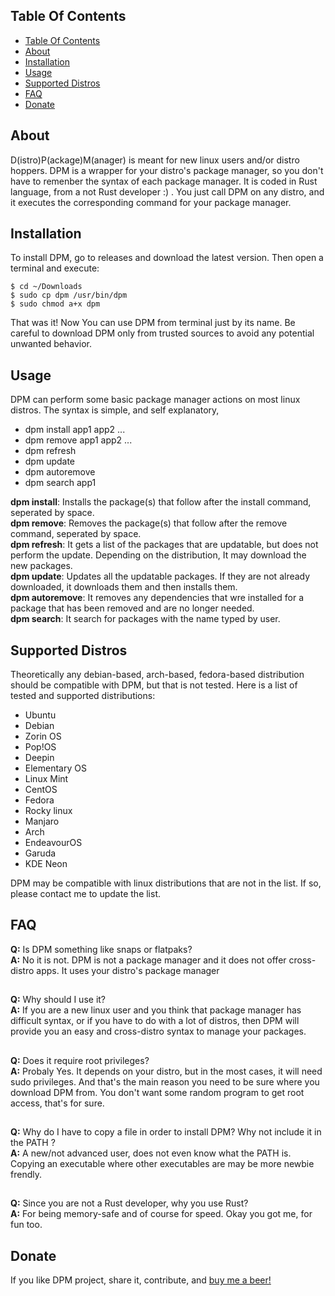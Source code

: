 ## Table Of Contents
- [Table Of Contents](#table-of-contents)
- [About](#about)
- [Installation](#installation)
- [Usage](#usage)
- [Supported Distros](#supported-distros)
- [FAQ](#faq)
- [Donate](#donate)
  
## About
D(istro)P(ackage)M(anager) is meant for new linux users and/or distro hoppers.
DPM is a wrapper for your distro's package manager, so you don't have to remenber 
the syntax of each package manager. It is coded in Rust language, from a not Rust developer :) . 
You just call DPM on any distro, and it executes the corresponding command for your package manager.
	
## Installation
To install DPM, go to releases and download the latest version. Then open a terminal and execute:

```
$ cd ~/Downloads
$ sudo cp dpm /usr/bin/dpm
$ sudo chmod a+x dpm
```
That was it! Now You can use DPM from terminal just by its name.
Be careful to download DPM only from trusted sources to avoid any potential unwanted behavior.

## Usage
DPM can perform some basic package manager actions on most linux distros.
The syntax is simple, and self explanatory, 
* dpm install app1 app2 ...
* dpm remove app1 app2 ...
* dpm refresh
* dpm update
* dpm autoremove
* dpm search app1

**dpm install**: Installs the package(s) that follow after the install command, seperated by space.<br />
**dpm remove**:  Removes the package(s) that follow after the remove command, seperated by space.<br />
**dpm refresh**: It gets a list of the packages that are updatable, but does not perform the update. Depending on the distribution, It may download the new packages.<br />
**dpm update**: Updates all the updatable packages. If they are not already downloaded, it downloads them and then installs them.<br />
**dpm autoremove**: It removes any dependencies that wre installed for a package that has been removed and are no longer needed.<br />
**dpm search**: It search for packages with the name typed by user.<br />


## Supported Distros
Theoretically any debian-based, arch-based, fedora-based distribution should be compatible with DPM,
but that is not tested. Here is a list of tested and supported distributions:
* Ubuntu
* Debian
* Zorin OS
* Pop!OS
* Deepin
* Elementary OS
* Linux Mint
* CentOS
* Fedora
* Rocky linux
* Manjaro
* Arch
* EndeavourOS
* Garuda
* KDE Neon

DPM may be compatible with linux distributions that are not in the list. If so, please contact me to update the list.
## FAQ
**Q:** Is DPM something like snaps or flatpaks?<br />
**A:** No it is not. DPM is not a package manager and it does not offer cross-distro apps. It uses your distro's package manager

##
**Q:** Why should I use it?<br />
**A:** If you are a new linux user and you think that package manager has difficult syntax, or if you have to do with a lot of distros, then DPM will provide you an easy and cross-distro syntax to manage your packages.
##

##
**Q:** Does it require root privileges?<br />
**A:** Probaly Yes. It depends on your distro, but in the most cases, it will need sudo privileges. And that's the main reason you need to be sure where you download DPM from. You don't want some random program to get root access, that's for sure.
##

##
**Q:** Why do I have to copy a  file in order to install DPM? Why not include it in the PATH ?<br />
**A:** A new/not advanced user, does not even know what the PATH is. Copying an executable where other executables are may be more newbie frendly.
##

##
**Q:** Since you are not a Rust developer, why you use Rust?<br />
**A:** For being memory-safe and of course for speed. Okay you got me, for fun too.
##

## Donate
If you like DPM project, share it, contribute, and [buy me a beer!](https://www.paypal.com/donate?hosted_button_id=J8CU7S9BJN9E8)
